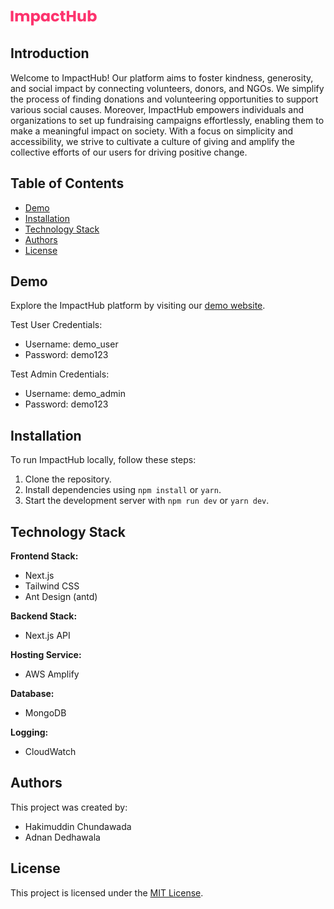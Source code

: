 ![ImpactHub Logo](public\logo_readme.png)

## Introduction

Welcome to ImpactHub! Our platform aims to foster kindness, generosity, and social impact by connecting volunteers, donors, and NGOs. We simplify the process of finding donations and volunteering opportunities to support various social causes. Moreover, ImpactHub empowers individuals and organizations to set up fundraising campaigns effortlessly, enabling them to make a meaningful impact on society. With a focus on simplicity and accessibility, we strive to cultivate a culture of giving and amplify the collective efforts of our users for driving positive change.

## Table of Contents

- [Demo](#demo)
- [Installation](#installation)
- [Technology Stack](#technology-stack)
- [Authors](#authors)
- [License](#license)

## Demo

Explore the ImpactHub platform by visiting our [demo website](#).

Test User Credentials:
- Username: demo_user
- Password: demo123

Test Admin Credentials:
- Username: demo_admin
- Password: demo123

## Installation

To run ImpactHub locally, follow these steps:

1. Clone the repository.
2. Install dependencies using `npm install` or  `yarn`.
3. Start the development server with `npm run dev` or `yarn dev`.

## Technology Stack

**Frontend Stack:**
- Next.js
- Tailwind CSS
- Ant Design (antd)

**Backend Stack:**
- Next.js API

**Hosting Service:**
- AWS Amplify

**Database:**
- MongoDB

**Logging:**
- CloudWatch

## Authors

This project was created by:
- Hakimuddin Chundawada
- Adnan Dedhawala

## License

This project is licensed under the [MIT License](LICENSE).
